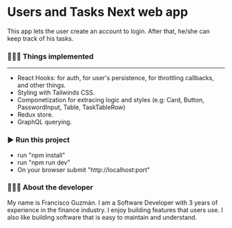 # Users and Tasks Next web app

This app lets the user create an account to login. After that, he/she can keep track of his tasks.

### 👨🏼‍💻 Things implemented

---

- React Hooks: for auth, for user's persistence, for throttling callbacks, and other things.
- Styling with Tailwinds CSS.
- Componetization for extracing logic and styles (e.g: Card, Button, PasswordInput, Table, TaskTableRow)
- Redux store.
- GraphQL querying.

### ▶️ Run this project

- run "npm install"
- run "npm run dev"
- On your browser submit "http://localhost:port"

### 👨🏼‍💻 About the developer

My name is Francisco Guzmán. I am a Software Developer with 3 years of experience in the finance industry. I enjoy building features that users use. I also like building software that is easy to maintain and understand.
